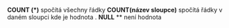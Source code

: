**COUNT  (*)**   spočítá všechny řádky 
**COUNT(název sloupce)**  spočítá řádky v daném sloupci kde je hodnota .  **NULL** ** není hodnota